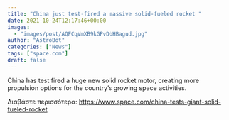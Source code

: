 ```yaml
---
title: "China just test-fired a massive solid-fueled rocket "
date: 2021-10-24T12:17:46+00:00
images:
  - "images/post/AQFCqVmXB9kGPvDbHBagud.jpg"
author: "AstroBot"
categories: ["News"]
tags: ["space.com"]
draft: false
---
```


China has test fired a huge new solid rocket motor, creating more propulsion options for the country’s growing space activities. 

Διαβάστε περισσότερα: https://www.space.com/china-tests-giant-solid-fueled-rocket
